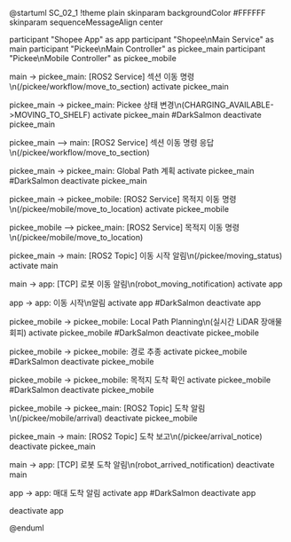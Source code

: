 @startuml SC_02_1
!theme plain
skinparam backgroundColor #FFFFFF
skinparam sequenceMessageAlign center

participant "Shopee App" as app
participant "Shopee\nMain Service" as main
participant "Pickee\nMain Controller" as pickee_main
participant "Pickee\nMobile Controller" as pickee_mobile

main -> pickee_main: [ROS2 Service] 섹션 이동 명령\n(/pickee/workflow/move_to_section)
activate pickee_main

pickee_main -> pickee_main: Pickee 상태 변경\n(CHARGING_AVAILABLE->MOVING_TO_SHELF)
activate pickee_main #DarkSalmon
deactivate pickee_main

pickee_main --> main: [ROS2 Service] 섹션 이동 명령 응답\n(/pickee/workflow/move_to_section)

pickee_main -> pickee_main: Global Path 계획
activate pickee_main #DarkSalmon
deactivate pickee_main

pickee_main -> pickee_mobile: [ROS2 Service] 목적지 이동 명령\n(/pickee/mobile/move_to_location)
activate pickee_mobile

pickee_mobile --> pickee_main: [ROS2 Service] 목적지 이동 명령\n(/pickee/mobile/move_to_location)

pickee_main -> main: [ROS2 Topic] 이동 시작 알림\n(/pickee/moving_status)
activate main

main -> app: [TCP] 로봇 이동 알림\n(robot_moving_notification)
activate app

app -> app: 이동 시작\n알림
activate app #DarkSalmon
deactivate app

pickee_mobile -> pickee_mobile: Local Path Planning\n(실시간 LiDAR 장애물 회피)
activate pickee_mobile #DarkSalmon
deactivate pickee_mobile

pickee_mobile -> pickee_mobile: 경로 추종
activate pickee_mobile #DarkSalmon
deactivate pickee_mobile

pickee_mobile -> pickee_mobile: 목적지 도착 확인
activate pickee_mobile #DarkSalmon
deactivate pickee_mobile

pickee_mobile -> pickee_main: [ROS2 Topic] 도착 알림\n(/pickee/mobile/arrival)
deactivate pickee_mobile

pickee_main -> main: [ROS2 Topic] 도착 보고\n(/pickee/arrival_notice)
deactivate pickee_main

main -> app: [TCP] 로봇 도착 알림\n(robot_arrived_notification)
deactivate main

app -> app: 매대 도착 알림
activate app #DarkSalmon
deactivate app

deactivate app

@enduml